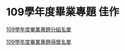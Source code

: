 # 109學年度畢業專題 佳作

[109學年度畢業專題分組名單](https://www.csie.ndhu.edu.tw/research-zh_tw/proj-zh_tw/gp109/109%e5%ad%b8%e5%b9%b4%e5%ba%a6%e7%95%a2%e6%a5%ad%e5%b0%88%e9%a1%8c%e5%88%86%e7%b5%84%e5%90%8d%e5%96%ae/)

[109學年度畢業專題得獎名單](https://www.csie.ndhu.edu.tw/newlist-zh_tw/109%E5%AD%B8%E5%B9%B4%E5%BA%A6%E5%A4%A7%E5%AD%B8%E9%83%A8%E7%95%A2%E6%A5%AD%E5%B0%88%E9%A1%8C%E5%B1%95%E5%BE%97%E7%8D%8E%E5%90%8D%E5%96%AE/)
